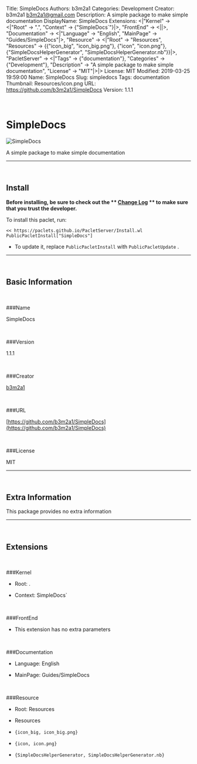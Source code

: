 Title: SimpleDocs
Authors: b3m2a1
Categories: Development
Creator: b3m2a1 <b3m2a1@gmail.com>
Description: A simple package to make simple documentation
DisplayName: SimpleDocs
Extensions: <|"Kernel" -> <|"Root" -> ".", "Context" -> {"SimpleDocs`"}|>, "FrontEnd" -> <||>, "Documentation" -> <|"Language" -> "English", "MainPage" -> "Guides/SimpleDocs"|>, "Resource" -> <|"Root" -> "Resources", "Resources" -> {{"icon_big", "icon_big.png"}, {"icon", "icon.png"}, {"SimpleDocsHelperGenerator", "SimpleDocsHelperGenerator.nb"}}|>, "PacletServer" -> <|"Tags" -> {"documentation"}, "Categories" -> {"Development"}, "Description" -> "A simple package to make simple documentation", "License" -> "MIT"|>|>
License: MIT
Modified: 2019-03-25 19:59:00
Name: SimpleDocs
Slug: simpledocs
Tags: documentation
Thumbnail: Resources/icon.png
URL: https://github.com/b3m2a1/SimpleDocs
Version: 1.1.1

<a id="simpledocs" class="Section" style="width:0;height:0;margin:0;padding:0;">&zwnj;</a>

# SimpleDocs

![SimpleDocs]({filename}/img/SimpleDocs/Resources/icon.png)

A simple package to make simple documentation

---

<a id="install" class="Subsection" style="width:0;height:0;margin:0;padding:0;">&zwnj;</a>

## Install

**Before installing, be sure to check out the ** **[Change Log](https://paclets.github.io/PacletServer/pages/log.html)** ** to make sure that you trust the developer.**

To install this paclet, run:

    << https://paclets.github.io/PacletServer/Install.wl
    PublicPacletInstall["SimpleDocs"]

*  To update it, replace  `PublicPacletInstall` with  `PublicPacletUpdate` . 

---

<a id="basicinformation" class="Subsection" style="width:0;height:0;margin:0;padding:0;">&zwnj;</a>

## Basic Information

<a id="name" class="Subsubsection" style="width:0;height:0;margin:0;padding:0;">&zwnj;</a>

###Name

SimpleDocs

<a id="version" class="Subsubsection" style="width:0;height:0;margin:0;padding:0;">&zwnj;</a>

###Version

1.1.1

<a id="creator" class="Subsubsection" style="width:0;height:0;margin:0;padding:0;">&zwnj;</a>

###Creator

[b3m2a1](mailto:b3m2a1@gmail.com)

<a id="url" class="Subsubsection" style="width:0;height:0;margin:0;padding:0;">&zwnj;</a>

###URL

[https://github.com/b3m2a1/SimpleDocs](https://github.com/b3m2a1/SimpleDocs)

<a id="license" class="Subsubsection" style="width:0;height:0;margin:0;padding:0;">&zwnj;</a>

###License

MIT

---

<a id="extrainformation" class="Subsection" style="width:0;height:0;margin:0;padding:0;">&zwnj;</a>

## Extra Information

This package provides no extra information

---

<a id="extensions" class="Subsection" style="width:0;height:0;margin:0;padding:0;">&zwnj;</a>

## Extensions

<a id="kernel" class="Subsubsection" style="width:0;height:0;margin:0;padding:0;">&zwnj;</a>

###Kernel

*  Root: .

*  Context: SimpleDocs`

<a id="frontend" class="Subsubsection" style="width:0;height:0;margin:0;padding:0;">&zwnj;</a>

###FrontEnd

*  This extension has no extra parameters

<a id="documentation" class="Subsubsection" style="width:0;height:0;margin:0;padding:0;">&zwnj;</a>

###Documentation

*  Language: English

*  MainPage: Guides/SimpleDocs

<a id="resource" class="Subsubsection" style="width:0;height:0;margin:0;padding:0;">&zwnj;</a>

###Resource

*  Root: Resources

*  Resources

  *  `{icon_big, icon_big.png}`

  *  `{icon, icon.png}`

  *  `{SimpleDocsHelperGenerator, SimpleDocsHelperGenerator.nb}`